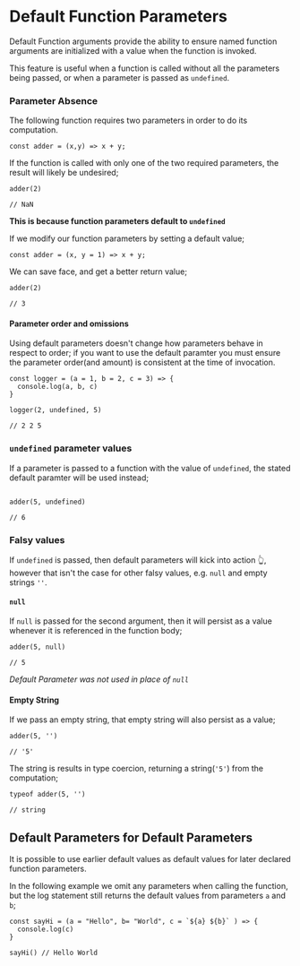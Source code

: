 # Default Function Parameters

Default Function arguments provide the ability to ensure named function arguments are initialized with a value when the function is invoked.

This feature is useful when a function is called without all the parameters being passed, or when a parameter is passed as `undefined`.

### Parameter Absence

The following function requires two parameters in order to do its computation.

```
const adder = (x,y) => x + y;

```

If the function is called with only one of the two required parameters, the result will likely be undesired;

```
adder(2)

// NaN
```

**This is because function parameters default to `undefined`**

If we modify our function parameters by setting a default value;

```
const adder = (x, y = 1) => x + y;

```

We can save face, and get a better return value;

```
adder(2)

// 3
```

#### Parameter order and omissions

Using default parameters doesn't change how parameters behave in respect to order; if you want to use the default paramter you must ensure the parameter order(and amount) is consistent at the time of invocation.

```
const logger = (a = 1, b = 2, c = 3) => {
  console.log(a, b, c)
}

logger(2, undefined, 5)

// 2 2 5
```

### `undefined` parameter values

If a parameter is passed to a function with the value of `undefined`, the stated default paramter will be used instead;

```

adder(5, undefined)

// 6

```

### Falsy values

If `undefined` is passed, then default parameters will kick into action 👆, however that isn't the case for other falsy values, e.g. `null` and empty strings `''`.

#### `null`

If `null` is passed for the second argument, then it will persist as a value whenever it is referenced in the function body;

```
adder(5, null)

// 5

```

_Default Parameter was not used in place of `null`_

#### Empty String

If we pass an empty string, that empty string will also persist as a value;

```
adder(5, '')

// '5'
```

The string is results in type coercion, returning a string(`'5'`) from the computation;

```
typeof adder(5, '')

// string

```

## Default Parameters for Default Parameters

It is possible to use earlier default values as default values for later declared function parameters.

In the following example we omit any parameters when calling the function, but the log statement still returns the default values from parameters `a` and `b`;

```
const sayHi = (a = "Hello", b= "World", c = `${a} ${b}` ) => {
  console.log(c)
}

sayHi() // Hello World
```
